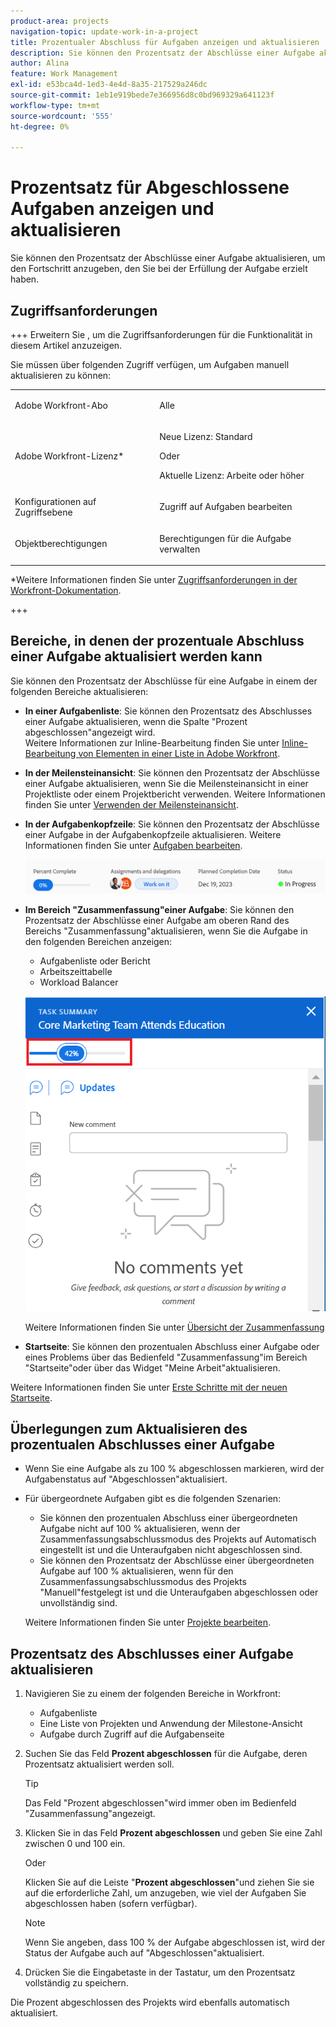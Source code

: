 ```yaml
---
product-area: projects
navigation-topic: update-work-in-a-project
title: Prozentualer Abschluss für Aufgaben anzeigen und aktualisieren
description: Sie können den Prozentsatz der Abschlüsse einer Aufgabe aktualisieren, um den Fortschritt anzugeben, den Sie bei der Erfüllung der Aufgabe erzielt haben.
author: Alina
feature: Work Management
exl-id: e53bca4d-1ed3-4e4d-8a35-217529a246dc
source-git-commit: 1eb1e919bede7e366956d8c0bd969329a641123f
workflow-type: tm+mt
source-wordcount: '555'
ht-degree: 0%

---
```


# Prozentsatz für Abgeschlossene Aufgaben anzeigen und aktualisieren

<!--Audited:01/2024-->

Sie können den Prozentsatz der Abschlüsse einer Aufgabe aktualisieren, um den Fortschritt anzugeben, den Sie bei der Erfüllung der Aufgabe erzielt haben.

## Zugriffsanforderungen

+++ Erweitern Sie , um die Zugriffsanforderungen für die Funktionalität in diesem Artikel anzuzeigen.

Sie müssen über folgenden Zugriff verfügen, um Aufgaben manuell aktualisieren zu können:

<table style="table-layout:auto"> 
 <col> 
 <col> 
 <tbody> 
  <tr> 
   <td role="rowheader">Adobe Workfront-Abo</td> 
   <td> <p>Alle</p> </td> 
  </tr> 
  <tr> 
   <td role="rowheader">Adobe Workfront-Lizenz*</td> 
   <td> <p>Neue Lizenz: Standard</p> 
   Oder
   <p>Aktuelle Lizenz: Arbeite oder höher</p>
   </td> 
  </tr> 
  <tr> 
   <td role="rowheader">Konfigurationen auf Zugriffsebene</td> 
   <td> <p>Zugriff auf Aufgaben bearbeiten</p> </td> 
  </tr> 
  <tr> 
   <td role="rowheader">Objektberechtigungen</td> 
   <td> <p>Berechtigungen für die Aufgabe verwalten</p>  </td> 
  </tr> 
 </tbody> 
</table>

*Weitere Informationen finden Sie unter [Zugriffsanforderungen in der Workfront-Dokumentation](/help/quicksilver/administration-and-setup/add-users/access-levels-and-object-permissions/access-level-requirements-in-documentation.md).

+++

## Bereiche, in denen der prozentuale Abschluss einer Aufgabe aktualisiert werden kann

Sie können den Prozentsatz der Abschlüsse für eine Aufgabe in einem der folgenden Bereiche aktualisieren:

* **In einer Aufgabenliste**: Sie können den Prozentsatz des Abschlusses einer Aufgabe aktualisieren, wenn die Spalte &quot;Prozent abgeschlossen&quot;angezeigt wird.\
  Weitere Informationen zur Inline-Bearbeitung finden Sie unter [Inline-Bearbeitung von Elementen in einer Liste in Adobe Workfront](../../../workfront-basics/navigate-workfront/use-lists/inline-edit-objects.md).

* **In der Meilensteinansicht**: Sie können den Prozentsatz der Abschlüsse einer Aufgabe aktualisieren, wenn Sie die Meilensteinansicht in einer Projektliste oder einem Projektbericht verwenden. Weitere Informationen finden Sie unter [Verwenden der Meilensteinansicht](../../../reports-and-dashboards/reports/reporting-elements/use-milestone-view.md).

<!--only in legacy commenting: 
* **As you update the task**:  You can update the percent complete option of a task when adding an update to the task.

  >[!IMPORTANT]
  >
  >This option displays only after you enable the Show Percent Complete option.  
  >To enable the percent complete update bar for tasks, do the following:   
  >
  >1. Go to the **Main** menu>your name>**More** icon next to your name >**Edit** > select **Show percent complete on update status**.   
  >![](assets/show-percent-complete-toggle-in-user-profile-350x243.png)  >-->

* **In der Aufgabenkopfzeile**: Sie können den Prozentsatz der Abschlüsse einer Aufgabe in der Aufgabenkopfzeile aktualisieren. Weitere Informationen finden Sie unter [Aufgaben bearbeiten](../../tasks/manage-tasks/edit-tasks.md).

  ![](assets/nwe-updatetaskpercentinheader-350x54.png)

* **Im Bereich &quot;Zusammenfassung&quot;einer Aufgabe**: Sie können den Prozentsatz der Abschlüsse einer Aufgabe am oberen Rand des Bereichs &quot;Zusammenfassung&quot;aktualisieren, wenn Sie die Aufgabe in den folgenden Bereichen anzeigen:

   * Aufgabenliste oder Bericht
   * Arbeitszeittabelle
   * Workload Balancer

  ![](assets/update-percent-complete-in-task-summary-highlighted.png)

  Weitere Informationen finden Sie unter [Übersicht der Zusammenfassung](/help/quicksilver/workfront-basics/the-new-workfront-experience/summary-overview.md)

* **Startseite**: Sie können den prozentualen Abschluss einer Aufgabe oder eines Problems über das Bedienfeld &quot;Zusammenfassung&quot;im Bereich &quot;Startseite&quot;oder über das Widget &quot;Meine Arbeit&quot;aktualisieren.

Weitere Informationen finden Sie unter [Erste Schritte mit der neuen Startseite](/help/quicksilver/workfront-basics/using-home/new-home/get-started-with-new-home.md).

## Überlegungen zum Aktualisieren des prozentualen Abschlusses einer Aufgabe

* Wenn Sie eine Aufgabe als zu 100 % abgeschlossen markieren, wird der Aufgabenstatus auf &quot;Abgeschlossen&quot;aktualisiert.
* Für übergeordnete Aufgaben gibt es die folgenden Szenarien:
   * Sie können den prozentualen Abschluss einer übergeordneten Aufgabe nicht auf 100 % aktualisieren, wenn der Zusammenfassungsabschlussmodus des Projekts auf Automatisch eingestellt ist und die Unteraufgaben nicht abgeschlossen sind.
   * Sie können den Prozentsatz der Abschlüsse einer übergeordneten Aufgabe auf 100 % aktualisieren, wenn für den Zusammenfassungsabschlussmodus des Projekts &quot;Manuell&quot;festgelegt ist und die Unteraufgaben abgeschlossen oder unvollständig sind.

  Weitere Informationen finden Sie unter [Projekte bearbeiten](../manage-projects/edit-projects.md).

## Prozentsatz des Abschlusses einer Aufgabe aktualisieren

1. Navigieren Sie zu einem der folgenden Bereiche in Workfront:

   * Aufgabenliste
   * Eine Liste von Projekten und Anwendung der Milestone-Ansicht
   * Aufgabe durch Zugriff auf die Aufgabenseite
1. Suchen Sie das Feld **Prozent abgeschlossen** für die Aufgabe, deren Prozentsatz aktualisiert werden soll.

   >[!TIP]
   >
   >  Das Feld &quot;Prozent abgeschlossen&quot;wird immer oben im Bedienfeld &quot;Zusammenfassung&quot;angezeigt.


1. Klicken Sie in das Feld **Prozent abgeschlossen** und geben Sie eine Zahl zwischen 0 und 100 ein.

   Oder

   Klicken Sie auf die Leiste &quot;**Prozent abgeschlossen**&quot;und ziehen Sie sie auf die erforderliche Zahl, um anzugeben, wie viel der Aufgaben Sie abgeschlossen haben (sofern verfügbar).

   >[!NOTE]
   >
   >Wenn Sie angeben, dass 100 % der Aufgabe abgeschlossen ist, wird der Status der Aufgabe auch auf &quot;Abgeschlossen&quot;aktualisiert.


1. Drücken Sie die Eingabetaste in der Tastatur, um den Prozentsatz vollständig zu speichern.

Die Prozent abgeschlossen des Projekts wird ebenfalls automatisch aktualisiert.

